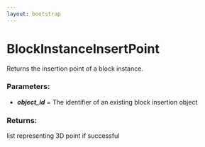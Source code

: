 ```yaml
---
layout: bootstrap
---
```


# BlockInstanceInsertPoint

Returns the insertion point of a block instance.
          

### Parameters:

- ***object_id*** = The identifier of an existing block insertion object
        

### Returns:


list representing 3D point if successful
        



